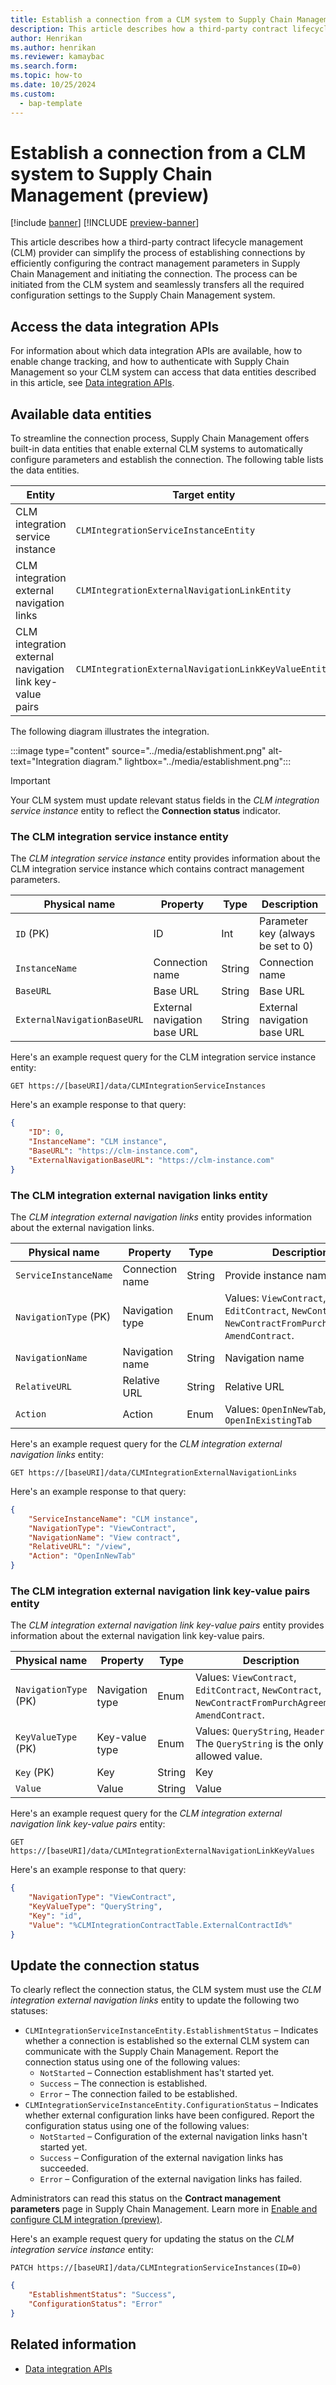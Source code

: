 ```yaml
---
title: Establish a connection from a CLM system to Supply Chain Management (preview)
description: This article describes how a third-party contract lifecycle management provider can simplify the process of establishing connections by efficiently configuring contract management parameters and initiating the connection.
author: Henrikan
ms.author: henrikan
ms.reviewer: kamaybac
ms.search.form:
ms.topic: how-to
ms.date: 10/25/2024
ms.custom: 
  - bap-template
---
```


# Establish a connection from a CLM system to Supply Chain Management (preview)

[!include [banner](../../../includes/banner.md)]
[!INCLUDE [preview-banner](~/../shared-content/shared/preview-includes/preview-banner.md)]
<!-- KFM: Preview until 10.0.43 GA  -->

This article describes how a third-party contract lifecycle management (CLM) provider can simplify the process of establishing connections by efficiently configuring the contract management parameters in Supply Chain Management and initiating the connection. The process can be initiated from the CLM system and seamlessly transfers all the required configuration settings to the Supply Chain Management system.

<!-- KFM: Most of the examples in this topic describe GET operations. But it seems like the intro is suggesting that we use the API to set these values from the CLM side. Or am I confused? -->

## Access the data integration APIs

For information about which data integration APIs are available, how to enable change tracking, and how to authenticate with Supply Chain Management so your CLM system can access that data entities described in this article, see [Data integration APIs](clm-data-integration-apis.md).

## Available data entities

To streamline the connection process, Supply Chain Management offers built-in data entities that enable external CLM systems to automatically configure parameters and establish the connection. The following table lists the data entities.

| Entity | Target entity | Public name (OData) | Usage | Direction |
| --- | --- | --- | --- | --- |
| CLM integration service instance | `CLMIntegrationServiceInstanceEntity` | `CLMIntegrationServiceInstances` | Set up contract management parameters. | CLM -\> Supply Chain Management |
| CLM integration external navigation links | `CLMIntegrationExternalNavigationLinkEntity` | `CLMIntegrationExternalNavigationLinks` | Set up external navigation links. | CLM -\> Supply Chain Management |
| CLM integration external navigation link key-value pairs | `CLMIntegrationExternalNavigationLinkKeyValueEntity` | `CLMIntegrationExternalNavigationLinkKeyValues` | Set up external navigation link query strings. | CLM -\> Supply Chain Management |

The following diagram illustrates the integration.

:::image type="content" source="../media/establishment.png" alt-text="Integration diagram." lightbox="../media/establishment.png":::

> [!IMPORTANT]
> Your CLM system must update relevant status fields in the *CLM integration service instance* entity to reflect the **Connection status** indicator.

### The CLM integration service instance entity

The *CLM integration service instance* entity provides information about the CLM integration service instance which contains contract management parameters.

| Physical name | Property | Type | Description |
|---|---|---|---|
| `ID` (PK) | ID | Int | Parameter key (always be set to 0) |
| `InstanceName` | Connection name | String | Connection name |
| `BaseURL` | Base URL | String | Base URL |
| `ExternalNavigationBaseURL` | External navigation base URL | String | External navigation base URL |

<!--KFM: What does PK stand for?  -->

Here's an example request query for the CLM integration service instance entity:

```http
GET https://[baseURI]/data/CLMIntegrationServiceInstances
```

Here's an example response to that query:

```json
{
    "ID": 0,
    "InstanceName": "CLM instance",
    "BaseURL": "https://clm-instance.com",
    "ExternalNavigationBaseURL": "https://clm-instance.com"
}
```

### The CLM integration external navigation links entity

The *CLM integration external navigation links* entity provides information about the external navigation links.

| Physical name | Property | Type | Description |
|---|---|---|---|
| `ServiceInstanceName` | Connection name | String | Provide instance name. |
| `NavigationType` (PK) | Navigation type | Enum | Values: `ViewContract`, `EditContract`, `NewContract`, `NewContractFromPurchAgreement`, `AmendContract`. |
| `NavigationName` | Navigation name | String | Navigation name |
| `RelativeURL` | Relative URL | String | Relative URL |
| `Action` | Action | Enum | Values: `OpenInNewTab`, `OpenInExistingTab` |

Here's an example request query for the *CLM integration external navigation links* entity:

```http
GET https://[baseURI]/data/CLMIntegrationExternalNavigationLinks
```

Here's an example response to that query:

```json
{
    "ServiceInstanceName": "CLM instance",
    "NavigationType": "ViewContract",
    "NavigationName": "View contract",
    "RelativeURL": "/view",
    "Action": "OpenInNewTab"
}
```

### The CLM integration external navigation link key-value pairs entity

The *CLM integration external navigation link key-value pairs* entity provides information about the external navigation link key-value pairs.

| Physical name | Property | Type | Description |
|---|---|---|---|
| `NavigationType` (PK) | Navigation type | Enum | Values: `ViewContract`, `EditContract`, `NewContract`, `NewContractFromPurchAgreement`, `AmendContract`. |
| `KeyValueType` (PK) | Key-value type | Enum | Values: `QueryString`, `Header`. The `QueryString` is the only allowed value. |
| `Key` (PK) | Key | String | Key |
| `Value` | Value | String | Value |

<!--KFM: I'm confused by "The `QueryString` is the only allowed value". We list `Header` as a value too. What does this mean?  -->

Here's an example request query for the *CLM integration external navigation link key-value pairs* entity:

```http
GET https://[baseURI]/data/CLMIntegrationExternalNavigationLinkKeyValues
```

Here's an example response to that query:

```json
{
    "NavigationType": "ViewContract",
    "KeyValueType": "QueryString",
    "Key": "id",
    "Value": "%CLMIntegrationContractTable.ExternalContractId%"
}
```

## Update the connection status

To clearly reflect the connection status, the CLM system must use the *CLM integration external navigation links* entity to update the following two statuses:

- `CLMIntegrationServiceInstanceEntity.EstablishmentStatus` – Indicates whether a connection is established so the external CLM system can communicate with the Supply Chain Management. Report the connection status using one of the following values:
    - `NotStarted` – Connection establishment has't started yet.
    - `Success` – The connection is established.
    - `Error` – The connection failed to be established.
- `CLMIntegrationServiceInstanceEntity.ConfigurationStatus` – Indicates whether external configuration links have been configured. Report the configuration status using one of the following values:
    - `NotStarted` – Configuration of the external navigation links hasn't started yet.
    - `Success` – Configuration of the external navigation links has succeeded.
    - `Error` – Configuration of the external navigation links has failed.

Administrators can read this status on the **Contract management parameters** page in Supply Chain Management. Learn more in [Enable and configure CLM integration (preview)](clm-enable.md).

Here's an example request query for updating the status on the *CLM integration service instance* entity:

```http
PATCH https://[baseURI]/data/CLMIntegrationServiceInstances(ID=0)
```

```json
{
    "EstablishmentStatus": "Success",
    "ConfigurationStatus": "Error"
}
```

## Related information

- [Data integration APIs](clm-data-integration-apis.md)
